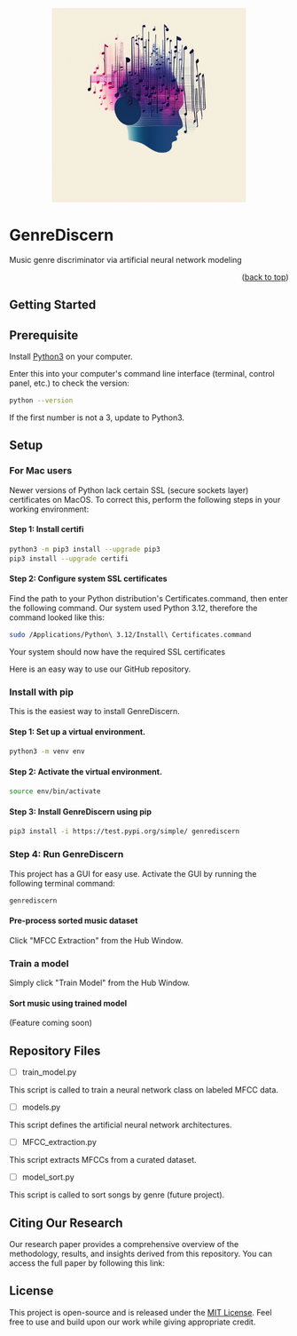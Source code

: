 <p align="center">
  <img src="img/gd_logo.png" width="350" title="logo">
</p>

# GenreDiscern
Music genre discriminator via artificial neural network modeling

<p align="right">(<a href="#top">back to top</a>)</p>


## Getting Started

## Prerequisite

Install [Python3](https://www.python.org/downloads/) on your computer.

Enter this into your computer's command line interface (terminal, control panel, etc.) to check the version:

  ```sh
  python --version
  ```

If the first number is not a 3, update to Python3.

## Setup

### For Mac users
Newer versions of Python lack certain SSL (secure sockets layer) certificates on MacOS.
To correct this, perform the following steps in your working environment:
#### Step 1: Install certifi
  ```sh
  python3 -m pip3 install --upgrade pip3 
  pip3 install --upgrade certifi
  ```
#### Step 2: Configure system SSL certificates
Find the path to your Python distribution's Certificates.command, then enter the following command.
Our system used Python 3.12, therefore the command looked like this:

  ```sh
  sudo /Applications/Python\ 3.12/Install\ Certificates.command
  ```
Your system should now have the required SSL certificates

Here is an easy way to use our GitHub repository.

### Install with pip

This is the easiest way to install GenreDiscern.

#### Step 1: Set up a virtual environment.

  ```sh
  python3 -m venv env
  ```

#### Step 2: Activate the virtual environment.

  ```sh
  source env/bin/activate
  ```

#### Step 3: Install GenreDiscern using pip

  ```sh
pip3 install -i https://test.pypi.org/simple/ genrediscern
  ```

### Step 4: Run GenreDiscern

This project has a GUI for easy use.
Activate the GUI by running the following terminal command:

  ```sh
genrediscern
  ```

#### Pre-process sorted music dataset

Click "MFCC Extraction" from the Hub Window.

### Train a model

Simply click "Train Model" from the Hub Window.

#### Sort music using trained model

(Feature coming soon)

## Repository Files

- [ ] train_model.py

This script is called to train a neural network class on labeled MFCC data.
- [ ] models.py

This script defines the artificial neural network architectures.

- [ ] MFCC_extraction.py

This script extracts MFCCs from a curated dataset.

- [ ] model_sort.py

This script is called to sort songs by genre (future project).

## Citing Our Research

Our research paper provides a comprehensive overview of the methodology, results, and insights derived from this repository. You can access the full paper by following this link: []()

<!-- LICENSE -->

## License
This project is open-source and is released under the [MIT License](LICENSE). Feel free to use and build upon our work while giving appropriate credit.


